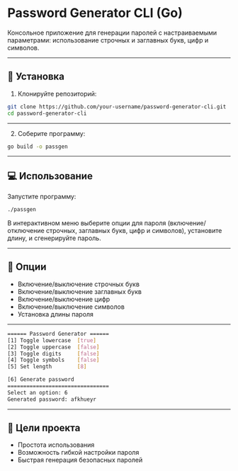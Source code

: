 # Password Generator CLI (Go)

Консольное приложение для генерации паролей с настраиваемыми параметрами: использование строчных и заглавных букв, цифр и символов.

---

## 🚀 Установка

1. Клонируйте репозиторий:

```bash
git clone https://github.com/your-username/password-generator-cli.git
cd password-generator-cli
```

---

2. Соберите программу:
```bash
go build -o passgen
```

---
## 💻 Использование

Запустите программу:
```bash
./passgen
```
В интерактивном меню выберите опции для пароля (включение/отключение строчных, заглавных букв, цифр и символов), установите длину, и сгенерируйте пароль.

---

## 🔐 Опции

- Включение/выключение строчных букв
- Включение/выключение заглавных букв
- Включение/выключение цифр
- Включение/выключение символов
- Установка длины пароля

---

```bash
====== Password Generator ======
[1] Toggle lowercase  [true]
[2] Toggle uppercase  [false]
[3] Toggle digits     [false]
[4] Toggle symbols    [false]
[5] Set length        [8]

[6] Generate password
================================
Select an option: 6
Generated password: afkhueyr
```

---

## 🎯 Цели проекта

- Простота использования
- Возможность гибкой настройки пароля
- Быстрая генерация безопасных паролей